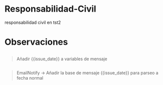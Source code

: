 # Responsabilidad-Civil
responsabilidad civil en tst2


# Observaciones
## 
> Añadir {{issue_date}} a variables de mensaje
## 
> EmailNotify -> Añadir la base de mensaje {{issue_date}} para parseo a fecha normal
